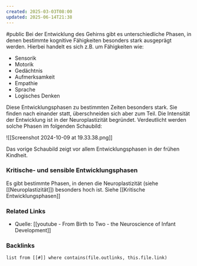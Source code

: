 ```yaml
---
created: 2025-03-03T08:00
updated: 2025-06-14T21:38
---
```

#public
Bei der Entwicklung des Gehirns gibt es unterschiedliche Phasen, in denen bestimmte kognitive Fähigkeiten besonders stark ausgeprägt werden. Hierbei handelt es sich z.B. um Fähigkeiten wie:
- Sensorik
- Motorik
- Gedächtnis
- Aufmerksamkeit
- Empathie
- Sprache
- Logisches Denken

Diese Entwicklungsphasen zu bestimmten Zeiten besonders stark. Sie finden nach einander statt, überschneiden sich aber zum Teil. Die Intensität der Entwicklung ist in der Neuroplastizität begründet. Verdeutlicht werden solche Phasen im folgenden Schaubild:


![[Screenshot 2024-10-09 at 19.33.38.png]]

Das vorige Schaubild zeigt vor allem Entwicklungsphasen in der frühen Kindheit. 

### Kritische- und sensible Entwicklungsphasen
Es gibt bestimmte Phasen, in denen die Neuroplastizität (siehe [[Neuroplastizität]]) besonders hoch ist. Siehe [[Kritische Entwicklungsphasen]]


### Related Links
- Quelle: [[youtube - From Birth to Two - the Neuroscience of Infant Development]]


### Backlinks
```dataview 
list from [[#]] where contains(file.outlinks, this.file.link)
```

